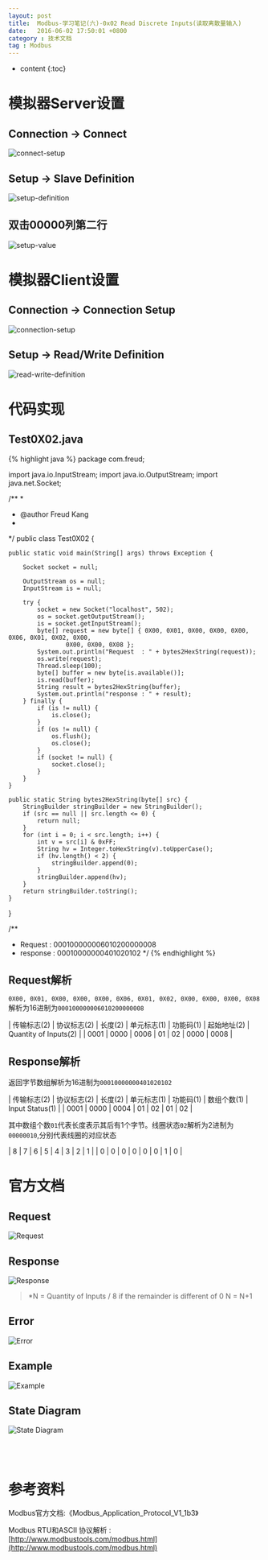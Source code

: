 ```yaml
---
layout: post
title:  Modbus-学习笔记(六)-0x02 Read Discrete Inputs(读取离散量输入)
date:   2016-06-02 17:50:01 +0800
category : 技术文档
tag : Modbus
---
```


* content
{:toc}

模拟器Server设置
=============================

Connection -> Connect
-----------------------------

![connect-setup](/images/blog/modbus/modbus-05-02-read-discrete-inputs/06-modbus-slave-connect-setup.png)

Setup -> Slave Definition
-----------------------------

![setup-definition](/images/blog/modbus/modbus-05-02-read-discrete-inputs/07-modbus-slave-setup-definition.png)

双击00000列第二行
-----------------------------

![setup-value](/images/blog/modbus/modbus-05-02-read-discrete-inputs/08-modbus-slave-setup-value.png)


模拟器Client设置
=============================

Connection -> Connection Setup
-----------------------------

![connection-setup](/images/blog/modbus/modbus-05-02-read-discrete-inputs/09-modbus-pool-connection-setup.png)

Setup -> Read/Write Definition
-----------------------------

![read-write-definition](/images/blog/modbus/modbus-05-02-read-discrete-inputs/10-modbus-pool-read-write-definition.png)

代码实现
=============================

Test0X02.java
-----------------------------

{% highlight java %}
package com.freud;

import java.io.InputStream;
import java.io.OutputStream;
import java.net.Socket;

/**
 * 
 * @author Freud Kang
 *
 */
public class Test0X02 {

	public static void main(String[] args) throws Exception {

		Socket socket = null;

		OutputStream os = null;
		InputStream is = null;

		try {
			socket = new Socket("localhost", 502);
			os = socket.getOutputStream();
			is = socket.getInputStream();
			byte[] request = new byte[] { 0X00, 0X01, 0X00, 0X00, 0X00, 0X06, 0X01, 0X02, 0X00,
					0X00, 0X00, 0X08 };
			System.out.println("Request  : " + bytes2HexString(request));
			os.write(request);
			Thread.sleep(100);
			byte[] buffer = new byte[is.available()];
			is.read(buffer);
			String result = bytes2HexString(buffer);
			System.out.println("response : " + result);
		} finally {
			if (is != null) {
				is.close();
			}
			if (os != null) {
				os.flush();
				os.close();
			}
			if (socket != null) {
				socket.close();
			}
		}
	}

	public static String bytes2HexString(byte[] src) {
		StringBuilder stringBuilder = new StringBuilder();
		if (src == null || src.length <= 0) {
			return null;
		}
		for (int i = 0; i < src.length; i++) {
			int v = src[i] & 0xFF;
			String hv = Integer.toHexString(v).toUpperCase();
			if (hv.length() < 2) {
				stringBuilder.append(0);
			}
			stringBuilder.append(hv);
		}
		return stringBuilder.toString();
	}
}

/**
 * Request  : 000100000006010200000008
 * response : 00010000000401020102
 */
{% endhighlight %}

Request解析
-----------------------------

`0X00, 0X01, 0X00, 0X00, 0X00, 0X06, 0X01, 0X02, 0X00, 0X00, 0X00, 0X08`解析为16进制为`000100000006010200000008`

| 传输标志(2) | 协议标志(2) | 长度(2) | 单元标志(1) | 功能码(1) | 起始地址(2) | Quantity of Inputs(2) |
| 0001        | 0000        | 0006    | 01          | 02        | 0000        | 0008                  |

Response解析
-----------------------------

返回字节数组解析为16进制为`00010000000401020102`

| 传输标志(2) | 协议标志(2) | 长度(2) | 单元标志(1) | 功能码(1) | 数组个数(1) | Input Status(1) |
| 0001        | 0000        | 0004    | 01          | 02        | 01          | 02              |

其中数组个数`01`代表长度表示其后有1个字节。线圈状态`02`解析为2进制为`00000010`,分别代表线圈的对应状态

| 8 | 7 | 6 | 5 | 4 | 3 | 2 | 1 |
| 0 | 0 | 0 | 0 | 0 | 0 | 1 | 0 |


官方文档
=============================

Request
-----------------------------

![Request](/images/blog/modbus/modbus-05-02-read-discrete-inputs/01_Request.png)

Response
-----------------------------

![Response](/images/blog/modbus/modbus-05-02-read-discrete-inputs/02_Response.png)

> *N = Quantity of Inputs / 8 if the remainder is different of 0  N = N+1

Error
-----------------------------

![Error](/images/blog/modbus/modbus-05-02-read-discrete-inputs/03_Error.png)

Example
-----------------------------

![Example](/images/blog/modbus/modbus-05-02-read-discrete-inputs/04_Example.png)

State Diagram
-----------------------------

![State Diagram](/images/blog/modbus/modbus-05-02-read-discrete-inputs/05_State_Diagram.png)


<br>
<br>

参考资料
================================

Modbus官方文档:《Modbus_Application_Protocol_V1_1b3》

Modbus RTU和ASCII 协议解析 : [http://www.modbustools.com/modbus.html](http://www.modbustools.com/modbus.html)

